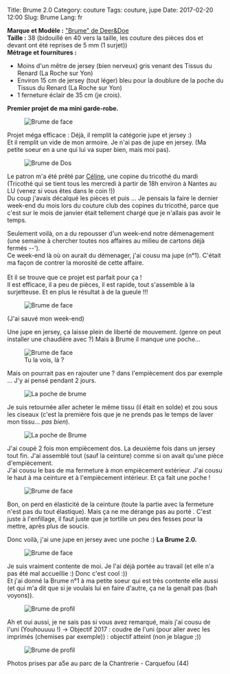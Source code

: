 Title: Brume 2.0
Category: couture
Tags: couture, jupe
Date: 2017-02-20 12:00
Slug: Brume
Lang: fr


**Marque et Modèle :** ["Brume" de Deer&Doe](https://shop.deer-and-doe.fr/fr/patrons-de-couture/23-patron-jupe-brume.html)<br>
**Taille :** 38 (bidouillé en 40 vers la taille, les couture des pièces dos et devant ont été reprises de 5 mm (1 surjet))<br>
**Métrage et fournitures :** <br>
- Moins d'un mêtre de jersey (bien nerveux) gris venant des Tissus du Renard (La Roche sur Yon)<br>
- Environ 15 cm de jersey (tout léger) bleu pour la doublure de la poche du Tissus du Renard (La Roche sur Yon)<br>
- 1 ferneture éclair de 35 cm (je crois).<br>

**Premier projet de ma mini garde-robe.**
<br>
<figure>
	<img src="/images/Brume-Face.JPG" alt="Brume de face">
</figure>

Projet méga efficace :
	Déjà, il remplit la catégorie jupe et jersey :)<br>
	Et il remplit un vide de mon armoire. Je n'ai pas de jupe en jersey. (Ma petite soeur en a une qui lui va super bien, mais moi pas).<br>

<figure>
	<img src="/images/Brume-Dos1.JPG" alt="Brume de Dos">
</figure>

Le patron m'a été prêté par [Céline](http://ploufdanslo.blogspot.fr/), une copine du tricothé du mardi (Tricothé qui se tient tous les mercredi à partir de 18h environ à Nantes au LU (venez si vous êtes dans le coin !))<br>
Du coup j'avais décalqué les pièces et puis ... Je pensais la faire le dernier week-end du mois lors du couture club des copines du tricothé, parce que c'est sur le mois de janvier était tellement chargé que je n'allais pas avoir le temps.

Seulement voilà, on a du repousser d'un week-end notre démenagement (une semaine à chercher toutes nos affaires au milieu de cartons déjà fermés --').<br>
Ce week-end là où on aurait du démenager, j'ai cousu ma jupe (n°1). C'était ma façon de contrer la morosité de cette affaire.<br>
<br>
Et il se trouve que ce projet est parfait pour ça !<br>
Il est efficace, il a peu de pièces, il est rapide, tout s'assemble à la surjetteuse. Et en plus le résultat à de la gueule !!!

<figure>
	<img src="/images/Brume-Face.JPG" alt="Brume de face">
</figure>

(J'ai sauvé mon week-end)<br>

Une jupe en jersey, ça laisse plein de liberté de mouvement. (genre on peut installer une chaudière avec ?) Mais à Brume il manque une poche...
<figure>
	<img src="/images/Brume-ZoomDosTasrienvu.JPG" alt="Brume de face">
	<figcaption>Tu la vois, là ? </figcaption>
</figure>

Mais on pourrait pas en rajouter une ? dans l'empiècement dos par exemple ... J'y ai pensé pendant 2 jours. 

<figure>
	<img src="/images/Brume-ZoomPoche.JPG" alt="La poche de brume">
</figure>

Je suis retournée aller acheter le même tissu (il était en solde) et zou sous les ciseaux (c'est la première fois que je ne prends pas le temps de laver mon tissu... *pas bien*).

<figure>
	<img src="/images/Brume-ZoomPoche2.JPG" alt="La poche de Brume">
</figure>

J'ai coupé 2 fois mon empiècement dos. La deuxième fois dans un jersey tout fin. J'ai assemblé tout (sauf la ceinture) comme si on avait qu'une pièce d'empiècement.<br>
J'ai cousu le bas de ma fermeture à mon empiècement extérieur. J'ai cousu le haut à ma ceinture et à l'empiècement intérieur. Et ça fait une poche !

<figure>
	<img src="/images/Brume-ZoomPoche3.JPG" alt="Brume de face">
</figure>

Bon, on perd en élasticité de la ceinture (toute la partie avec la fermeture n'est pas du tout élastique). Mais ça ne me dérange pas au porté . C'est juste à l'enfillage, il faut juste que je tortille un peu des fesses pour la mettre, après plus de soucis.<br>

Donc voilà, j'ai une jupe en jersey avec une poche :) **La Brume 2.0.**

<figure>
	<img src="/images/Brume-ZoomZoom.JPG" alt="Brume de face">
</figure>

Je suis vraiment contente de moi. Je l'ai déjà portée au travail (et elle n'a pas été mal accueillie :) Donc c'est cool :))<br>
Et j'ai donné la Brume n°1 à ma petite soeur qui est très contente elle aussi (et qui m'a dit que si je voulais lui en faire d'autre, ça ne la genait pas (bah voyons)).

<figure>
	<img src="/images/Brume-Profil.JPG" alt="Brume de profil">
</figure>

Ah et oui aussi, je ne sais pas si vous avez remarqué, mais j'ai cousu de l'uni (Youhouuuu !) -> Objectif 2017 : coudre de l'uni (pour aller avec les imprimés (chemises par exemple)) : objectif atteint (non je blague ;))

<figure>
	<img src="/images/Brume-Paysage.JPG" alt="Brume de profil">
</figure>

Photos prises par a5e au parc de la Chantrerie - Carquefou (44)